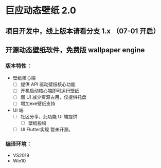 # 巨应动态壁纸 2.0

## 项目开发中，线上版本请看分支 1.x （07-01 开启）

## 开源动态壁纸软件，免费版 wallpaper engine

### 版本特性：

- 壁纸核心端
  - [ ] 提供 API 驱动壁纸核心功能
  - [ ] 开机启动核心端即可运行壁纸
  - [ ] 弱 UI 减少资源占用，仅提供托盘
  - [ ] 增加exe壁纸支持
- UI 端
  - [ ] 社区分享，此功能 UI 端提供
    - [ ] 壁纸投稿
  - [ ] UI Flutter实现 暂未开源。

### 编译环境：

- VS2019
- Win10
